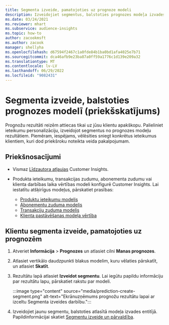 ```yaml
---
title: Segmenta izveide, pamatojoties uz prognoze modeli
description: Izveidojiet segmentus, balstoties prognozes modeļa izvades entitījā.
ms.date: 03/24/2021
ms.reviewer: mhart
ms.subservice: audience-insights
ms.topic: how-to
author: zacookmsft
ms.author: zacook
manager: shellyha
ms.openlocfilehash: d67594f2467c1a0fde84b1ba0bd1afa4025e7b71
ms.sourcegitcommit: dca46afb9e23ba87a0ff59a1776c1d139e209a32
ms.translationtype: MT
ms.contentlocale: lv-LV
ms.lasthandoff: 06/29/2022
ms.locfileid: "9082431"
---
```

# <a name="create-a-segment-based-on-a-prediction-model-preview"></a>Segmenta izveide, balstoties prognozes modelī (priekšskatījums)

Prognožu rezultāti reizēm attiecas tikai uz jūsu klientu apakškopu. Palieliniet ieteikumu personalizāciju, izveidojot segmentus no prognozes modeļu rezultātiem. Piemēram, iespējams, vēlēsities sniegt konkrētus ieteikumus klientiem, kuri dod priekšroku noteikta veida pakalpojumam. 

## <a name="prerequisites"></a>Priekšnosacījumi

- Vismaz [Līdzautora atļaujas](permissions.md) Customer Insights.

- Produkta ieteikumu, transakcijas zudumu, abonementa zudumu vai klienta darbības laika vērtības modeli konfigurē Customer Insights. Lai iestatītu atšķirīgus modeļus, pārskatiet prasības:

  - [Produktu ieteikumu modelis](predict-product-recommendation.md)
  - [Abonementu zuduma modelis](predict-subscription-churn.md)
  - [Transakciju zuduma modelis](predict-transactional-churn.md)
  - [Klienta pastāvēšanas modeļa vērtība](predict-customer-lifetime-value.md)

## <a name="create-a-customer-segment-based-on-predictions"></a>Klientu segmenta izveide, pamatojoties uz prognozēm

1. Atveriet  **Informācija** > **Prognozes** un atlasiet cilni **Manas prognozes**.

1. Atlasiet vertikālo daudzpunkti blakus modelim, kuru vēlaties pārskatīt, un atlasiet **Skatīt**.

1. Rezultātu lapā atlasiet **Izveidot segmentu**. Lai iegūtu papildu informāciju par rezultātu lapu, pārskatiet rakstu par modeli.

   :::image type="content" source="media/prediction-create-segment.png" alt-text="Ekrānuzņēmums prognožu rezultātu lapai ar izceltu Segmenta izveides darbību.":::

1. Izveidojiet jaunu segmentu, balstoties atlasītā modeļa izvades entitījā. Papildinformācijai skatiet [Segmentu izveide un pārvaldība](segments.md).